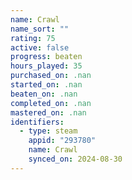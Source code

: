 ```yaml
---
name: Crawl
name_sort: ""
rating: 75
active: false
progress: beaten
hours_played: 35
purchased_on: .nan
started_on: .nan
beaten_on: .nan
completed_on: .nan
mastered_on: .nan
identifiers:
  - type: steam
    appid: "293780"
    name: Crawl
    synced_on: 2024-08-30
---
```

